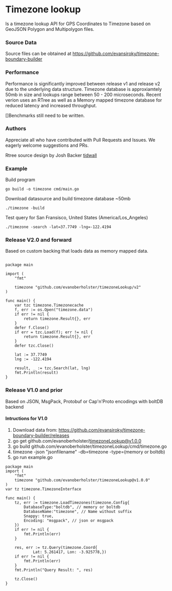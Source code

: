 # Timezone lookup
Is a timezone lookup API for GPS Coordinates to Timezone based on GeoJSON Polygon and Multipolygon files.

### Source Data
Source files can be obtained at https://github.com/evansiroky/timezone-boundary-builder

### Performance
Performance is significantly improved between release v1 and release v2 due to the underlying data structure.
Timezone database is approxiamtely 50mb in size and lookups range between 50 - 200 microseconds.
Recent verion uses an RTree as well as a Memory mapped timezone database for reduced latency and increased throughput.

[]Benchmarks still need to be written.

### Authors
Appreciate all who have contributed with Pull Requests and Issues. We eagerly welcome suggestions and PRs.

Rtree source design by Josh Backer [tidwall](https://github.com/tidwall/geoindex)

### Example

Build program
```
go build -o timezone cmd/main.go 
```

Download datasource and build timezone database ~50mb
```
./timezone -build
```

Test query for San Fransisco, United States (America/Los_Angeles)
```
./timezone -search -lat=37.7749 -lng=-122.4194
```

### Release V2.0 and forward 
Based on custom backing that loads data as memory mapped data.

```golang

package main

import (
	"fmt"

	timezone "github.com/evanoberholster/timezoneLookup/v2"
)

func main() {
	var tzc timezone.Timezonecache
	f, err := os.Open("timezone.data")
	if err != nil {
		return timezone.Result{}, err
	}
	defer f.Close()
	if err = tzc.Load(f); err != nil {
		return timezone.Result{}, err
	}
	defer tzc.Close()

	lat := 37.7749
	lng := -122.4194

	result, _ := tzc.Search(lat, lng)
	fmt.Println(result)
}

```



### Release V1.0 and prior
Based on JSON, MsgPack, Protobuf or Cap'n'Proto encodings with boltDB backend

#### Intructions for V1.0
 1. Download data from: https://github.com/evansiroky/timezone-boundary-builder/releases
 2. go get github.com/evanoberholster/timezoneLookup@v1.0.0
 3. go build github.com/evanoberholster/timezoneLookup/cmd/timezone.go
 4. timezone -json "jsonfilename" -db=timezone -type=(memory or boltdb)
 5. go run example.go

```golang
package main
import (
	"fmt"
	timezone "github.com/evanoberholster/timezoneLookup@v1.0.0"
)
var tz timezone.TimezoneInterface

func main() {
	tz, err := timezone.LoadTimezones(timezone.Config{
		DatabaseType:"boltdb", // memory or boltdb
		DatabaseName:"timezone", // Name without suffix
		Snappy: true,
		Encoding: "msgpack", // json or msgpack
	})
	if err != nil {
		fmt.Println(err)
	}

	res, err := tz.Query(timezone.Coord{
			Lat: 5.261417, Lon: -3.925778,})
	if err != nil {
		fmt.Println(err)
	}
	fmt.Println("Query Result: ", res)

	tz.Close()
}
```

